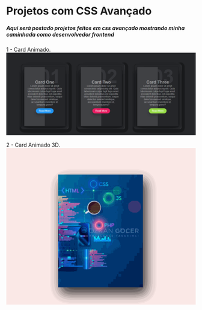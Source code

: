 <h1>Projetos com CSS Avançado</h1>
<h5>Aqui será postado projetos feitos em css avançado mostrando minha caminhada como desenvolvedor frontend</h5>

1 - Card Animado.
![](gif.gif)

2 - Card Animado 3D.<br>
![](cardAnimado.gif)
